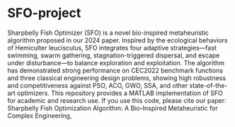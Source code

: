 # SFO-project
Sharpbelly Fish Optimizer (SFO) is a novel bio-inspired metaheuristic algorithm proposed in our 2024 paper. Inspired by the ecological behaviors of Hemiculter leucisculus, SFO integrates four adaptive strategies—fast swimming, swarm gathering, stagnation-triggered dispersal, and escape under disturbance—to balance exploration and exploitation. The algorithm has demonstrated strong performance on CEC2022 benchmark functions and three classical engineering design problems, showing high robustness and competitiveness against PSO, ACO, GWO, SSA, and other state-of-the-art optimizers. This repository provides a MATLAB implementation of SFO for academic and research use.
If you use this code, please cite our paper: Sharpbelly Fish Optimization Algorithm: A Bio-Inspired Metaheuristic for Complex Engineering, 
